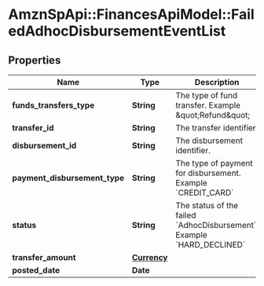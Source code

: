 # AmznSpApi::FinancesApiModel::FailedAdhocDisbursementEventList

## Properties
Name | Type | Description | Notes
------------ | ------------- | ------------- | -------------
**funds_transfers_type** | **String** | The type of fund transfer.   Example \&quot;Refund\&quot; | [optional] 
**transfer_id** | **String** | The transfer identifier. | [optional] 
**disbursement_id** | **String** | The disbursement identifier. | [optional] 
**payment_disbursement_type** | **String** | The type of payment for disbursement.   Example &#x60;CREDIT_CARD&#x60; | [optional] 
**status** | **String** | The status of the failed &#x60;AdhocDisbursement&#x60;.   Example &#x60;HARD_DECLINED&#x60; | [optional] 
**transfer_amount** | [**Currency**](Currency.md) |  | [optional] 
**posted_date** | **Date** |  | [optional] 

